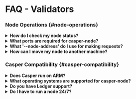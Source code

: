 # FAQ - Validators

### Node Operations {#node-operations}

<details>
<summary><b>How do I check my node status?</b></summary>

Once your node is running, you can run `curl -s localhost:8888/status | jq .last_added_block_info` to query your local server's synchronization status. The output will look similar to:

```bash

curl -s http://localhost:8888/status | jq .last_added_block_info
{
  "hash": "73f398f89dfe2b980634281c0d6be8379b27aedbf4029f699219fafa1e09526c",
  "timestamp": "2021-07-09T04:56:42.240Z",
  "era_id": 1090,
  "height": 106926,
  "state_root_hash": "5e7bd420cb5d3290cf50036ada510c9c1adcf63198381c398403086f739394c8",
  "creator": "011752f095ee6d2902540ea4fafd649da4b7b0c2a6e38176fb7f661a0e463d43b4"
}

```

</details>

<details>
<summary><b>What ports are required for casper-node?</b></summary>

Casper-node requires the following ports:

* 35000 - Required for external visibility
* 7777 - RPC endpoint for interaction with casper-client
* 8888 - REST endpoint for status and metrics (This port allows your node to be part of the network status)
* 9999 - SSE endpoint for event stream

</details>

<details>
<summary><b>What '--node-address' do I use for making requests?</b></summary>

If you are running a node, you can use `localhost:7777` for RPC requests like deploys. For node-health queries, use `localhost-8888`.

</details>

<details>
<summary><b>How can I move my node to another machine?</b></summary>

**Method One**
1. Stop the node.
2. Copy all data.
3. Change the mountpoint.
4. Start the node.

**Method Two**
1. Create another node in parallel.
2. Once it is up to date, stop the nodes.
3. Swap the associated keys.
4. Restart the new node.

**Note:** Use the following command to copy your node's data:

```

rsync -av --inplace --sparse  /var/lib/casper/ /new_mount

```

</details>

### Casper Compatibility {#casper-compatibility}

<details>
<summary><b>Does Casper run on ARM?</b></summary>

Casper-node does not work with ARM type servers. You can see our hardware specifications [here](https://docs.casperlabs.io/en/latest/node-operator/hardware.html).

</details>

<details>
<summary><b>What operating systems are supported for casper-node?</b></summary>

Casper is currently tested and packaged for Ubuntu 18.04 or 20.04.

</details>

<details>
<summary><b>Do you have Ledger support?</b></summary>

Casper is working with Ledger to integrate wallet solutions. You can monitor the progress [here](https://github.com/Zondax/ledger-casper).

</details>

<details>
<summary><b>Do I have to run a node 24/7?</b></summary>

Validators must be online 24/7. Otherwise, they face ejection and loss of rewards as a result of liveness failure. Failure to participate in consensus for one era results in ejection.

If you cannot run a node 24/7, you can delegate your tokens to a healthy validator node with good uptime.

</details>
